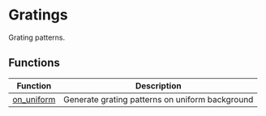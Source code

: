 # Gratings

Grating patterns.

## Functions

| Function | Description |
|----------|-------------|
| [on_uniform](on_uniform.md) | Generate grating patterns on uniform background |
